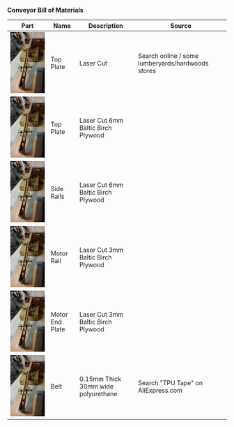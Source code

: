 **Conveyor Bill of Materials**

|Part| Name | Description | Source |
| --- | --- | --- | --- |
|![Sorting](https://github.com/GemHunt/CoinSorter/blob/master/hardware/conveyors/scanning/SortingSmall.jpg "Sorting")|Top Plate|Laser Cut| Search online / some lumberyards/hardwoods stores|
|![Sorting](https://github.com/GemHunt/CoinSorter/blob/master/hardware/conveyors/scanning/SortingSmall.jpg "Sorting")|Top Plate|Laser Cut 6mm Baltic Birch Plywood| |
|![Sorting](https://github.com/GemHunt/CoinSorter/blob/master/hardware/conveyors/scanning/SortingSmall.jpg "Sorting")|Side Rails|Laser Cut 6mm Baltic Birch Plywood| |
|![Sorting](https://github.com/GemHunt/CoinSorter/blob/master/hardware/conveyors/scanning/SortingSmall.jpg "Sorting")|Motor Rail|Laser Cut 3mm Baltic Birch Plywood| |
|![Sorting](https://github.com/GemHunt/CoinSorter/blob/master/hardware/conveyors/scanning/SortingSmall.jpg "Sorting")|Motor End Plate|Laser Cut 3mm Baltic Birch Plywood| |
|![Sorting](https://github.com/GemHunt/CoinSorter/blob/master/hardware/conveyors/scanning/SortingSmall.jpg "Sorting")|Belt|0.15mm Thick 30mm wide polyurethane | Search "TPU Tape" on AliExpress.com |










